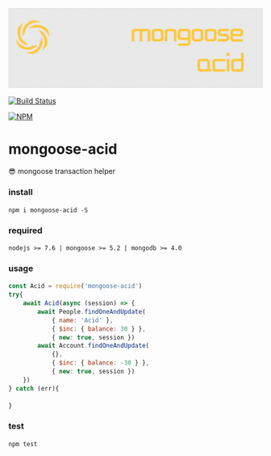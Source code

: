 ![mongoose-acid](art/logo.png)

[![Build Status](https://img.shields.io/travis/ithot-all/mongoose-acid/master.svg?style=flat-square)](https://travis-ci.org/ithot-all/mongoose-acid)

[![NPM](https://nodei.co/npm/mongoose-acid.png?compact=true)](https://npmjs.org/package/mongoose-acid)


# mongoose-acid
:sunglasses: mongoose transaction helper

### install 
```
npm i mongoose-acid -S
``` 

### required

```
nodejs >= 7.6 | mongoose >= 5.2 | mongodb >= 4.0
```

### usage

```javascript
const Acid = require('mongoose-acid')
try{
    await Acid(async (session) => {
        await People.findOneAndUpdate(
            { name: 'Acid' },
            { $inc: { balance: 30 } },
            { new: true, session })
        await Account.findOneAndUpdate(
            {},
            { $inc: { balance: -30 } },
            { new: true, session })
    })
} catch (err){

}
```

### test

```
npm test
```
